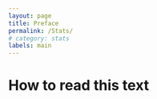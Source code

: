 ```yaml
---
layout: page
title: Preface
permalink: /Stats/
# category: stats
labels: main
---
```


How to read this text
===

